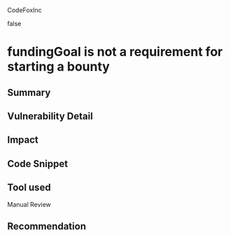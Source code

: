 CodeFoxInc

false

# fundingGoal is not a requirement for starting a bounty

## Summary

## Vulnerability Detail

## Impact

## Code Snippet

## Tool used

Manual Review

## Recommendation
